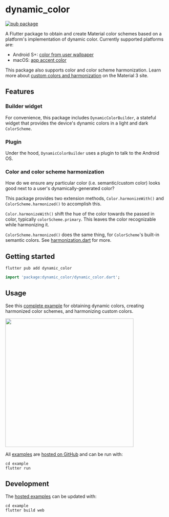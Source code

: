 # dynamic_color

[![pub package](https://img.shields.io/pub/v/dynamic_color.svg)](https://pub.dev/packages/dynamic_color)

A Flutter package to obtain and create Material color schemes based on a platform's implementation of dynamic color. Currently supported platforms are:
- Android S+: [color from user wallpaper](https://m3.material.io/styles/color/dynamic-color/user-generated-color)
- macOS: [app accent color](https://developer.apple.com/design/human-interface-guidelines/macos/overview/whats-new-in-macos/#app-accent-colors)

This package also supports color and color scheme harmonization. Learn more about [custom colors and harmonization](https://m3.material.io/styles/color/the-color-system/custom-colors) on the Material 3 site.

## Features

### Builder widget

For convenience, this package includes `DynamicColorBuilder`, a stateful widget
that provides the device's dynamic colors in a light and dark `ColorScheme`.

### Plugin

Under the hood, `DynamicColorBuilder` uses a plugin to talk to the Android OS.

### Color and color scheme harmonization

How do we ensure any particular color (i.e. semantic/custom color)
looks good next to a user's dynamically-generated color?

This package provides two extension methods, `Color.harmonizeWith()` and
`ColorScheme.harmonized()` to accomplish this.

`Color.harmonizeWith()` shift the hue of the color towards the passed in
color, typically `colorScheme.primary`. This leaves the color recognizable
while harmonizing it.

`ColorScheme.harmonized()` does the same thing, for `ColorScheme`'s
built-in semantic colors. See [harmonization.dart] for more.

## Getting started

`flutter pub add dynamic_color`

```dart
import 'package:dynamic_color/dynamic_color.dart';
```

## Usage

See this [complete example] for obtaining dynamic colors, creating
harmonized color schemes, and harmonizing custom colors.

<a href="https://material-foundation.github.io/material-dynamic-color-flutter/example/build/web/">
<img src="https://user-images.githubusercontent.com/6655696/152188934-35e58f5c-2a3c-41af-8d49-faabb1701dcc.png" width="400" /> </a>

All [examples] are [hosted on GitHub] and can be run with:

```
cd example
flutter run
```

## Development

The [hosted examples][hosted on github] can be updated with:

```
cd example
flutter build web
```

[complete example]: https://github.com/material-foundation/material-dynamic-color-flutter/tree/main/example/lib/complete_example.dart
[dynamiccolorbuilder example]: https://github.com/material-foundation/material-dynamic-color-flutter/tree/main/example/lib/dynamic_color_builder_example.dart
[dynamiccolorplugin.getcorepalette example]: https://github.com/material-foundation/material-dynamic-color-flutter/tree/main/example/lib/get_core_palette_example.dart
[examples]: https://github.com/material-foundation/material-dynamic-color-flutter/tree/main/example/lib/
[harmonization.dart]: https://github.com/material-foundation/material-dynamic-color-flutter/blob/main/lib/src/harmonization.dart
[hosted on github]: https://material-foundation.github.io/material-dynamic-color-flutter/example/build/web/
